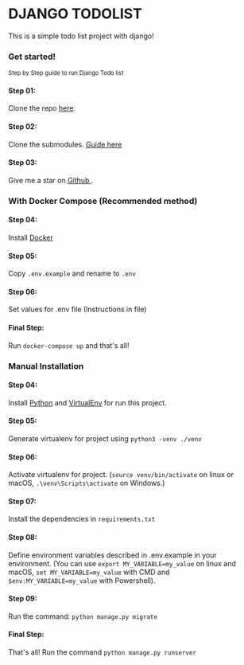 # DJANGO TODOLIST

This is a simple todo list project with django!

### Get started!

<small>Step by Step guide to run Django Todo list</small>

#### Step 01:

Clone the repo [here](https://github.com/AleejandroReyna/django-todolist).

#### Step 02:

Clone the submodules. [Guide here](https://git-scm.com/book/en/v2/Git-Tools-Submodules)

#### Step 03:

Give me a star on [Github ](https://github.com/AleejandroReyna/django-todolist).

### With Docker Compose (Recommended method)

#### Step 04:

Install [Docker](https://docs.docker.com/engine/install/)

#### Step 05: 

Copy `.env.example` and rename to `.env`

#### Step 06:

Set values for .env file (Instructions in file)

#### Final Step: 

Run `docker-compose up` and that's all!

### Manual Installation

#### Step 04:

Install [Python](https://www.python.org/downloads/) and [VirtualEnv](https://virtualenv.pypa.io/en/latest/) for run this project.

#### Step 05:

Generate virtualenv for project using `python3 -venv ./venv`

#### Step 06:

Activate virtualenv for project. (`source venv/bin/activate` on linux or macOS, `.\venv\Scripts\activate` on Windows.)

#### Step 07:

Install the dependencies in `requirements.txt`

#### Step 08:

Define environment variables described in .env.example in your environment. (You can use `export MY_VARIABLE=my_value` on linux and macOS, `set MY_VARIABLE=my_value` with CMD and `$env:MY_VARIABLE=my_value` with Powershell).

#### Step 09:

Run the command: `python manage.py migrate`

#### Final Step:

That's all! Run the command `python manage.py runserver`